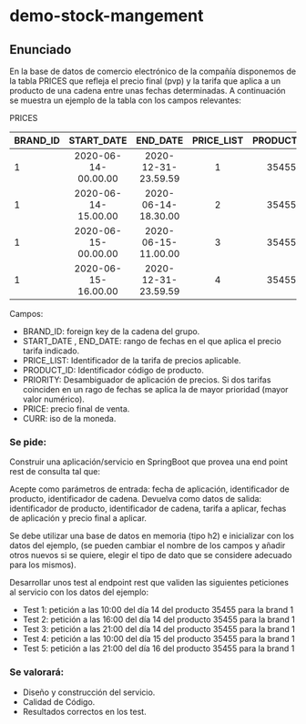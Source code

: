 # demo-stock-mangement

## Enunciado
En la base de datos de comercio electrónico de la compañía disponemos de la tabla PRICES que refleja el precio final (pvp) y la tarifa que aplica a un producto de una cadena entre unas fechas determinadas. 
A continuación se muestra un ejemplo de la tabla con los campos relevantes:
 
PRICES
 
|BRAND_ID |      START_DATE     |       END_DATE      | PRICE_LIST | PRODUCT_ID | PRIORITY |  PRICE  |  CURR  |
|---------|:-------------------:|:-------------------:|:----------:|:----------:|:--------:|:-------:|-------:|
|1        | 2020-06-14-00.00.00 | 2020-12-31-23.59.59 |      1     |   35455    |     0    |  35.50  |   EUR  |
|1        | 2020-06-14-15.00.00 | 2020-06-14-18.30.00 |      2     |   35455    |     1    |  25.45  |   EUR  |
|1        | 2020-06-15-00.00.00 | 2020-06-15-11.00.00 |      3     |   35455    |     1    |  30.50  |   EUR  |
|1        | 2020-06-15-16.00.00 | 2020-12-31-23.59.59 |      4     |   35455    |     1    |  38.95  |   EUR  |

Campos: 
- BRAND_ID: foreign key de la cadena del grupo.
- START_DATE , END_DATE: rango de fechas en el que aplica el precio tarifa indicado.
- PRICE_LIST: Identificador de la tarifa de precios aplicable.
- PRODUCT_ID: Identificador código de producto.
- PRIORITY: Desambiguador de aplicación de precios. Si dos tarifas coinciden en un rago de fechas se aplica la de mayor prioridad (mayor valor numérico).
- PRICE: precio final de venta.
- CURR: iso de la moneda.
 
### Se pide:
Construir una aplicación/servicio en SpringBoot que provea una end point rest de consulta  tal que:

Acepte como parámetros de entrada: fecha de aplicación, identificador de producto, identificador de cadena.
Devuelva como datos de salida: identificador de producto, identificador de cadena, tarifa a aplicar, fechas de aplicación y precio final a aplicar.
 
Se debe utilizar una base de datos en memoria (tipo h2) e inicializar con los datos del ejemplo, (se pueden cambiar el nombre de los campos y añadir otros nuevos si se quiere, elegir el tipo de dato que se considere adecuado para los mismos).
              
Desarrollar unos test al endpoint rest que  validen las siguientes peticiones al servicio con los datos del ejemplo:
                                                                                       
- Test 1: petición a las 10:00 del día 14 del producto 35455   para la brand 1
- Test 2: petición a las 16:00 del día 14 del producto 35455   para la brand 1
- Test 3: petición a las 21:00 del día 14 del producto 35455   para la brand 1
- Test 4: petición a las 10:00 del día 15 del producto 35455   para la brand 1
- Test 5: petición a las 21:00 del día 16 del producto 35455   para la brand 1
	
 
### Se valorará:
- Diseño y construcción del servicio.
- Calidad de Código.
- Resultados correctos en los test.
